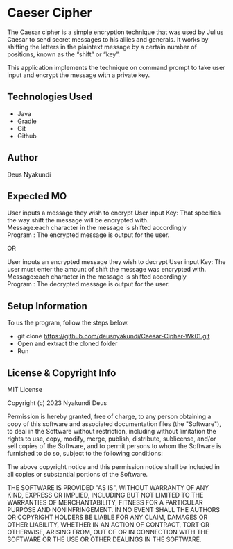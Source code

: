 # Caeser Cipher

The Caesar cipher is a simple encryption technique that was used by Julius Caesar to send secret messages to his allies
and generals. It works by shifting the letters in the plaintext message by a certain number of positions, known as the “shift” or “key”.

This application implements the technique on command prompt to take user input and encrypt the message with 
a private key.


## Technologies Used

- Java
- Gradle
- Git
- Github

## Author
Deus Nyakundi

## Expected MO

User inputs a message they wish to encrypt
User input Key: That specifies the way shift the message will be encrypted with.<br>
Message:each character in the message is shifted accordingly<br>
Program : The encrypted message is output for the user.<br>

 OR <br>

User inputs an encrypted message they wish to decrypt
User input Key: The user must enter the amount of shift the message was encrypted with.<br>
Message:each character in the message is shifted accordingly<br>
Program : The decrypted message is output for the user.<br>

## Setup Information

To us the program, follow the steps below.

- git clone https://github.com/deusnyakundi/Caesar-Cipher-Wk01.git
- Open and extract the cloned folder
- Run 


## License & Copyright Info

MIT License

Copyright (c) 2023 Nyakundi Deus

Permission is hereby granted, free of charge, to any person obtaining a copy
of this software and associated documentation files (the "Software"), to deal
in the Software without restriction, including without limitation the rights
to use, copy, modify, merge, publish, distribute, sublicense, and/or sell
copies of the Software, and to permit persons to whom the Software is
furnished to do so, subject to the following conditions:

The above copyright notice and this permission notice shall be included in all
copies or substantial portions of the Software.

THE SOFTWARE IS PROVIDED "AS IS", WITHOUT WARRANTY OF ANY KIND, EXPRESS OR
IMPLIED, INCLUDING BUT NOT LIMITED TO THE WARRANTIES OF MERCHANTABILITY,
FITNESS FOR A PARTICULAR PURPOSE AND NONINFRINGEMENT. IN NO EVENT SHALL THE
AUTHORS OR COPYRIGHT HOLDERS BE LIABLE FOR ANY CLAIM, DAMAGES OR OTHER
LIABILITY, WHETHER IN AN ACTION OF CONTRACT, TORT OR OTHERWISE, ARISING FROM,
OUT OF OR IN CONNECTION WITH THE SOFTWARE OR THE USE OR OTHER DEALINGS IN THE
SOFTWARE.